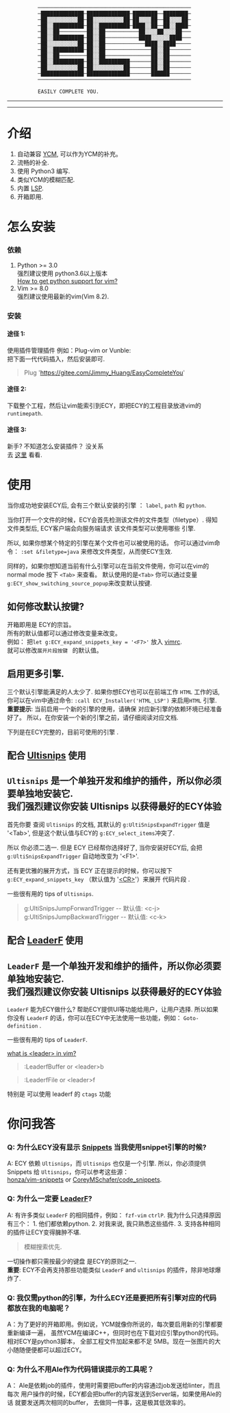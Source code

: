 
              ──────────────────────────────────────────────────
              ─██████████████─██████████████─████████──████████─
              ─██░░░░░░░░░░██─██░░░░░░░░░░██─██░░░░██──██░░░░██─
              ─██░░██████████─██░░██████████─████░░██──██░░████─
              ─██░░██─────────██░░██───────────██░░░░██░░░░██───
              ─██░░██████████─██░░██───────────████░░░░░░████───
              ─██░░░░░░░░░░██─██░░██─────────────████░░████─────
              ─██░░██████████─██░░██───────────────██░░██───────
              ─██░░██─────────██░░██───────────────██░░██───────
              ─██░░██████████─██░░██████████───────██░░██───────
              ─██░░░░░░░░░░██─██░░░░░░░░░░██───────██░░██───────
              ─██████████████─██████████████───────██████───────
              ──────────────────────────────────────────────────

              EASILY COMPLETE YOU.
---
---
# 介绍
1. 自动兼容 [YCM](https://github.com/ycm-core/YouCompleteMe), 可以作为YCM的补充。
2. 流畅的补全.
3. 使用 Python3 编写.
4. 类似YCM的模糊匹配.
5. 内置 [LSP](https://microsoft.github.io/language-server-protocol).
6. 开箱即用.

# 怎么安装

### 依赖

1. Python >= 3.0  
强烈建议使用 python3.6以上版本  
[How to get python support for vim?](https://vi.stackexchange.com/questions/11526/how-to-enable-python-feature-in-vim)
2. Vim >= 8.0  
强烈建议使用最新的vim(Vim 8.2).  

### 安装  

#### 途径 1:
使用插件管理插件 例如：Plug-vim or Vunble:  
把下面一代代码插入，然后安装即可.  
> Plug 'https://gitee.com/Jimmy_Huang/EasyCompleteYou'

#### 途径 2:  
下载整个工程，然后让vim能索引到ECY，即把ECY的工程目录放进vim的 `runtimepath`.  

#### 途径 3:  
新手?  不知道怎么安装插件？ 没关系  
去 [这里](https://vi.stackexchange.com/questions/613/how-do-i-install-a-plugin-in-vim-vi) 看看.  

# 使用  

当你成功地安装ECY后, 会有三个默认安装的引擎
： `label`, `path` 和 `python`. 

当你打开一个文件的时候，ECY会首先检测该文件的文件类型（filetype）. 得知文件类型后, ECY客户端会向服务端请求 该文件类型可以使用哪些 引擎.  

所以, 如果你想某个特定的引擎在某个文件也可以被使用的话。 你可以通过vim命令： `:set &filetype=java` 来修改文件类型，从而使ECY生效.

同样的，如果你想知道当前有什么引擎可以在当前文件使用，你可以在vim的normal mode 按下 `<Tab>` 来查看。
默认使用的是`<Tab>`  你可以通过变量 `g:ECY_show_switching_source_popup`来改变默认按键.

## 如何修改默认按键?
开箱即用是 ECY的宗旨。  
所有的默认值都可以通过修改变量来改变。     
例如：
把`let g:ECY_expand_snippets_key = '<F7>'` 放入 [vimrc](https://stackoverflow.com/questions/10921441/where-is-my-vimrc-file).  
就可以修改`展开片段按键 ` 的默认值。  

## 启用更多引擎.

三个默认引擎能满足的人太少了. 如果你想ECY也可以在前端工作 `HTML` 工作的话, 你可以在vim中通过命令: `:call ECY_Installer('HTML_LSP')` 来启用`HTML` 引擎.  
**重要提示**: 当前启用一个新的引擎的使用，请确保 对应新引擎的依赖环境已经准备好了。
所以，在你安装一个新的引擎之前，请仔细阅读对应文档.

下列是在ECY完整的，目前可使用的引擎 . 

## 配合 [Ultisnips](https://github.com/SirVer/ultisnips) 使用
`Ultisnips` 是一个单独开发和维护的插件，所以你必须要单独地安装它.  
我们强烈建议你安装 Ultisnips 以获得最好的ECY体验
---
首先你要 查阅 `Ultisnips` 的文档, 其默认的 `g:UltiSnipsExpandTrigger` 值是 '\<Tab\>', 但是这个默认值与ECY的 `g:ECY_select_items`冲突了.  

所以 你必须二选一. 但是 ECY 已经帮你选择好了, 当你安装好ECY后, 会把 `g:UltiSnipsExpandTrigger` 自动地改变为 '\<F1\>'. 

还有更优雅的展开方式，当 ECY 正在提示的时候，你可以按下 `g:ECY_expand_snippets_key` （默认值为 '[\<CR\>](https://stackoverflow.com/questions/22142755/what-is-the-meaning-of-a-cr-at-the-end-of-some-vim-mappings)'）来展开 代码片段 .  

一些很有用的 tips of `Ultisnips`.   
> g:UltiSnipsJumpForwardTrigger   --   默认值: \<c-j\>  
> g:UltiSnipsJumpBackwardTrigger  --  默认值: \<c-k\>   

## 配合 [LeaderF](https://github.com/Yggdroot/LeaderF) 使用
`LeaderF` 是一个单独开发和维护的插件，所以你必须要单独地安装它.  
我们强烈建议你安装 Ultisnips 以获得最好的ECY体验
---
`LeaderF` 能为ECY做什么? 帮助ECY提供UI等功能给用户，让用户选择. 所以如果你没有 
`LeaderF` 的话，你可以在ECY中无法使用一些功能，例如： `Goto-definition` .

一些很有用的 tips of `LeaderF`.   

[what is \<leader\> in vim?](https://stackoverflow.com/questions/1764263/what-is-the-leader-in-a-vimrc-file)
> :LeaderfBuffer or \<leader\>b   

> :LeaderfFile or \<leader\>f  

特别是 可以使用 leaderf 的 `ctags` 功能

# 你问我答

### Q: 为什么ECY没有显示 [Snippets](https://www.techopedia.com/definition/5472/snippet-programming) 当我使用snippet引擎的时候?  
A: ECY 依赖 `Ultisnips`，而 `Ultisnips` 也仅是一个引擎.
所以，你必须提供 Snippets 给 `Ultisnips`，你可以参考这些源：   
 [honza/vim-snippets](https://github.com/honza/vim-snippets) or [CoreyMSchafer/code_snippets](https://github.com/CoreyMSchafer/code_snippets). 

### Q: 为什么一定要 [LeaderF](https://github.com/Yggdroot/LeaderF)?    
A: 有许多类似 `LeaderF` 的相同插件，例如： `fzf-vim` `ctrlP`. 我为什么只选择原因有三个： 1. 他们都依赖python. 2. 对我来说, 我只熟悉这些插件. 3. 支持各种相同的插件让ECY变得臃肿不堪.  

> 模糊搜索优先.

一切操作都只需按最少的键盘 是ECY的原则之一.  
**重要**: ECY不会再支持那些功能类似 `LeaderF` and `ultisnips` 的插件，除非地球爆炸了.  
  
### Q: 我仅需python的引擎，为什么ECY还是要把所有引擎对应的代码都放在我的电脑呢？
A：为了更好的开箱即用。例如说，YCM就像你所说的，每次要启用新的引擎都要重新编译一遍，
虽然YCM在编译C++，但同时也在下载对应引擎python的代码。相对ECY是python3脚本，
全部工程文件加起来都不足 5MB。现在一张图片的大小随随便便都可以超过ECY。

### Q: 为什么不用Ale作为代码错误提示的工具呢？
A： Ale是依赖job的插件，使用时需要把buffer的内容通过job发送给linter，而且每次
用户操作的时候，ECY都会把buffer的内容发送到Server端，如果使用Ale的话 就要发送两次相同的buffer，
去做同一件事，这是极其低效率的。
